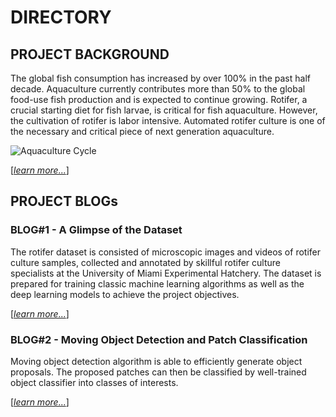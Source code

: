 # DIRECTORY

## PROJECT BACKGROUND

The global fish consumption has increased by over 100% in the past half decade.
Aquaculture currently contributes more than 50% to the global food-use fish production and is expected to continue
growing. 
Rotifer, a crucial starting diet for fish larvae, is critical for fish aquaculture. 
However, the cultivation of rotifer is labor intensive. 
Automated rotifer culture is one of the necessary and critical piece of next generation aquaculture. 

![Aquaculture Cycle](videos/demo.gif) 

[[_learn more..._]](background.md)

## PROJECT BLOGs

### BLOG#1 - A Glimpse of the Dataset

The rotifer dataset is consisted of microscopic images and videos of rotifer culture samples, collected and
annotated by skillful rotifer culture specialists at the University of Miami Experimental Hatchery. 
The dataset is prepared for training classic machine learning algorithms as well as the deep learning models to
achieve the project objectives.

[[_learn more..._]](dataset.md)

### BLOG#2 - Moving Object Detection and Patch Classification

Moving object detection algorithm is able to  efficiently generate object proposals. The proposed patches can then be
classified by well-trained object classifier into classes of interests. 

[[_learn more..._]](modpc.md)

